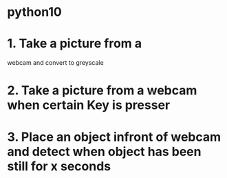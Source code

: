 # python10

# 1. Take a picture from a
 webcam and convert to greyscale 

# 2. Take a picture from a webcam when certain Key is presser

# 3. Place an object infront of webcam and detect when object has been still for x seconds 

